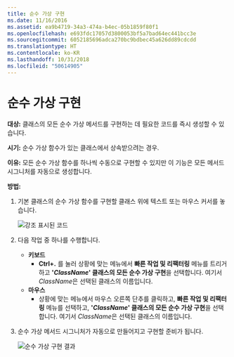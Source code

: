 ```yaml
---
title: 순수 가상 구현
ms.date: 11/16/2016
ms.assetid: ea9b4719-34a3-474a-b4ec-05b1859f80f1
ms.openlocfilehash: e693fdc17057d3800053bf5a7bad64ec441bcc3e
ms.sourcegitcommit: 6052185696adca270bc9bdbec45a626dd89cdcdd
ms.translationtype: HT
ms.contentlocale: ko-KR
ms.lasthandoff: 10/31/2018
ms.locfileid: "50614905"
---
```

# <a name="implement-pure-virtuals"></a>순수 가상 구현
**대상:** 클래스의 모든 순수 가상 메서드를 구현하는 데 필요한 코드를 즉시 생성할 수 있습니다.

**시기:** 순수 가상 함수가 있는 클래스에서 상속받으려는 경우.

**이유:** 모든 순수 가상 함수를 하나씩 수동으로 구현할 수 있지만 이 기능은 모든 메서드 시그니처를 자동으로 생성합니다.

**방법:**

1. 기본 클래스의 순수 가상 함수를 구현할 클래스 위에 텍스트 또는 마우스 커서를 놓습니다.

   ![강조 표시된 코드](images/virtuals_highlight.png)

1. 다음 작업 중 하나를 수행합니다.
   * **키보드**
     * **Ctrl+.** 를 눌러 상황에 맞는 메뉴에서 **빠른 작업 및 리팩터링** 메뉴를 트리거하고 **'*ClassName*' 클래스의 모든 순수 가상 구현**을 선택합니다. 여기서 *ClassName*은 선택된 클래스의 이름입니다.
   * **마우스**
     * 상황에 맞는 메뉴에서 마우스 오른쪽 단추를 클릭하고, **빠른 작업 및 리팩터링** 메뉴를 선택하고, **'*ClassName*' 클래스의 모든 순수 가상 구현**을 선택합니다. 여기서 *ClassName*은 선택된 클래스의 이름입니다.

1. 순수 가상 메서드 시그니처가 자동으로 만들어지고 구현할 준비가 됩니다.

   ![순수 가상 구현 결과](images/virtuals_result.png)
